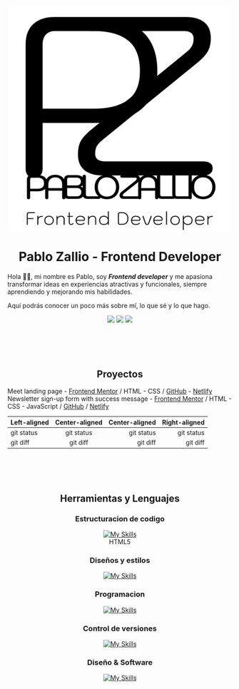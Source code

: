 
<p align="center">
  <img src="./assets/logo_negro-desk.svg" alt="Descripción de la imagen">
</p>


<center> <h1> Pablo Zallio - Frontend Developer </h1> </center>


 Hola 🙋‍♂️, mi nombre es Pablo, soy ***Frontend developer*** y me apasiona transformar ideas en experiencias atractivas y funcionales, siempre aprendiendo y mejorando mis habilidades.

Aquí podrás conocer un poco más sobre mí, lo que sé y lo que hago.

<center>
<a href="https://github.com/Pablo-Zallio-Dev"><img src="https://img.shields.io/badge/GitHub-grey?style=plastic&logo=github&logoColor=white&labelColor=black"></a>
<a href="https://www.linkedin.com/in/pablo-zallio-140b83278/"><img src="https://img.shields.io/badge/Linkedin-blue?style=plastic&logo=linkedin&logoColor=white&labelColor=black"></a>
<a href="mailto:pablozalliodev@gmail.com"><img src="https://img.shields.io/badge/Gmail-red?style=plastic&logo=gmail&logoColor=white&labelColor=black
"></a>

</center>


<center><h2 style="margin-top: 100px">Proyectos</center>

Meet landing page - [Frontend Mentor](https://www.frontendmentor.io/challenges/meet-landing-page-rbTDS6OUR) / HTML - CSS /  [GitHub](https://github.com/Pablo-Zallio-Dev/meet__landing__page) - [Netlify](https://landingmeet.netlify.app/) <br>
Newsletter sign-up form with success message - [Frontend Mentor](https://www.frontendmentor.io/challenges/newsletter-signup-form-with-success-message-3FC1AZbNrv) / HTML - CSS - JavaScript / [GitHub](https://github.com/Pablo-Zallio-Dev/newsletter-sign-up-) / [Netlify](https://sign-up-news.netlify.app/)

| Left-aligned | Center-aligned | Center-aligned | Right-aligned |
| :---         |     :---:      |           ---: |          ---: |
| git status   | git status     |  git status    | git status    |
| git diff     | git diff       |  git diff      | git diff      |


<!-- 
<center>

<h3 style="width: 200px">Proyectos</h3> | <h3 style="width: 200px">Herramientas</h3> | <h3 style="width: 200px">Imagen</h3> | <h3 style="width: 200px">Links</h3>
:----:|:----:|:----:|:----
 | HTML - CSS  | ![](./thumbnail-proyects/landing-meet.jpg) | [GitHub](https://github.com/Pablo-Zallio-Dev/meet__landing__page) / [Netlify](https://landingmeet.netlify.app/)
Newsletter sign-up form with success message <br> [Frontend Mentor](https://www.frontendmentor.io/challenges/newsletter-signup-form-with-success-message-3FC1AZbNrv) | HTML - CSS - JavaScript  | ![](./thumbnail-proyects/newsletter.jpg) | [GitHub](https://github.com/Pablo-Zallio-Dev/newsletter-sign-up-) / [Netlify](https://sign-up-news.netlify.app/)


</center> -->



<!-- Newsletter sign-up form with success message -->
<center><h2 style="margin-top: 100px">Herramientas y Lenguajes</center>

<center>

### Estructuracion de codigo

[![My Skills](https://skillicons.dev/icons?i=html,md)](https://skillicons.dev) <br>HTML5

### Diseños y estilos
[![My Skills](https://skillicons.dev/icons?i=css,tailwind,bootstrap,sass)](https://skillicons.dev)

### Programacion
[![My Skills](https://skillicons.dev/icons?i=js)](https://skillicons.dev)

### Control de versiones
[![My Skills](https://skillicons.dev/icons?i=git,github)](https://skillicons.dev)


### Diseño & Software
[![My Skills](https://skillicons.dev/icons?i=figma,ps,vscode)](https://skillicons.dev)





